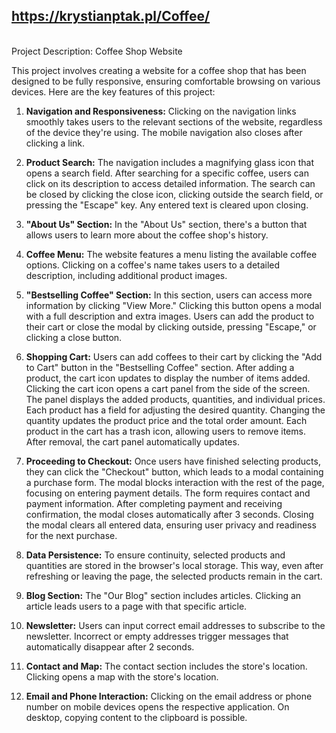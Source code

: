 ## https://krystianptak.pl/Coffee/

<br>
Project Description: Coffee Shop Website

This project involves creating a website for a coffee shop that has been designed to be fully responsive, ensuring comfortable browsing on various devices. Here are the key features of this project:

1. **Navigation and Responsiveness:** Clicking on the navigation links smoothly takes users to the relevant sections of the website, regardless of the device they're using. The mobile navigation also closes after clicking a link.

2. **Product Search:** The navigation includes a magnifying glass icon that opens a search field. After searching for a specific coffee, users can click on its description to access detailed information. The search can be closed by clicking the close icon, clicking outside the search field, or pressing the "Escape" key. Any entered text is cleared upon closing.

3. **"About Us" Section:** In the "About Us" section, there's a button that allows users to learn more about the coffee shop's history.

4. **Coffee Menu:** The website features a menu listing the available coffee options. Clicking on a coffee's name takes users to a detailed description, including additional product images.

5. **"Bestselling Coffee" Section:** In this section, users can access more information by clicking "View More." Clicking this button opens a modal with a full description and extra images. Users can add the product to their cart or close the modal by clicking outside, pressing "Escape," or clicking a close button.

6. **Shopping Cart:** Users can add coffees to their cart by clicking the "Add to Cart" button in the "Bestselling Coffee" section. After adding a product, the cart icon updates to display the number of items added. Clicking the cart icon opens a cart panel from the side of the screen. The panel displays the added products, quantities, and individual prices. Each product has a field for adjusting the desired quantity. Changing the quantity updates the product price and the total order amount. Each product in the cart has a trash icon, allowing users to remove items. After removal, the cart panel automatically updates.

7. **Proceeding to Checkout:** Once users have finished selecting products, they can click the "Checkout" button, which leads to a modal containing a purchase form. The modal blocks interaction with the rest of the page, focusing on entering payment details. The form requires contact and payment information. After completing payment and receiving confirmation, the modal closes automatically after 3 seconds. Closing the modal clears all entered data, ensuring user privacy and readiness for the next purchase.

8. **Data Persistence:** To ensure continuity, selected products and quantities are stored in the browser's local storage. This way, even after refreshing or leaving the page, the selected products remain in the cart.

9. **Blog Section:** The "Our Blog" section includes articles. Clicking an article leads users to a page with that specific article.

10. **Newsletter:** Users can input correct email addresses to subscribe to the newsletter. Incorrect or empty addresses trigger messages that automatically disappear after 2 seconds.

11. **Contact and Map:** The contact section includes the store's location. Clicking opens a map with the store's location.

12. **Email and Phone Interaction:** Clicking on the email address or phone number on mobile devices opens the respective application. On desktop, copying content to the clipboard is possible.
